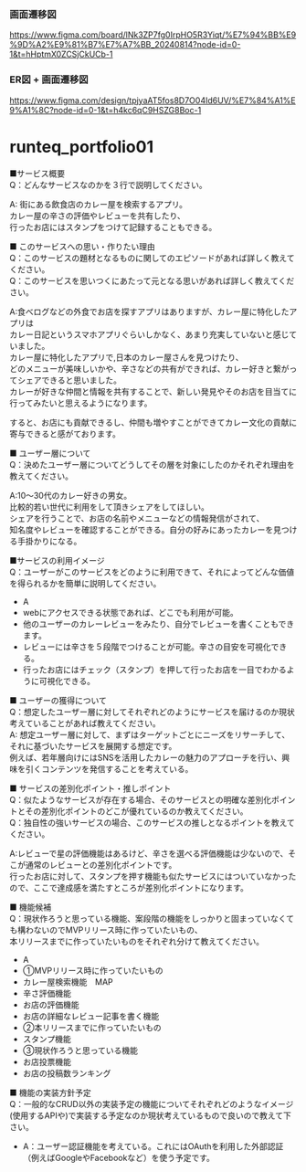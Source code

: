 ### 画面遷移図
https://www.figma.com/board/lNk3ZP7fg0IrpHO5R3Yiqt/%E7%94%BB%E9%9D%A2%E9%81%B7%E7%A7%BB_20240814?node-id=0-1&t=hHptmX0ZCSjCkUCb-1

### ER図  + 画面遷移図
https://www.figma.com/design/tpjyaAT5fos8D7O04Id6UV/%E7%84%A1%E9%A1%8C?node-id=0-1&t=h4kc6qC9HSZG8Boc-1

# runteq_portfolio01

■サービス概要  
Q：どんなサービスなのかを３行で説明してください。  

A: 街にある飲食店のカレー屋を検索するアプリ。  
カレー屋の辛さの評価やレビューを共有したり、  
行ったお店にはスタンプをつけて記録することもできる。

■ このサービスへの思い・作りたい理由  
Q：このサービスの題材となるものに関してのエピソードがあれば詳しく教えてください。  
Q：このサービスを思いつくにあたって元となる思いがあれば詳しく教えてください。  

A:食べログなどの外食でお店を探すアプリはありますが、カレー屋に特化したアプリは  
カレー日記というスマホアプリぐらいしかなく、あまり充実していないと感じていました。  
カレー屋に特化したアプリで,日本のカレー屋さんを見つけたり、  
どのメニューが美味しいかや、辛さなどの共有ができれば、カレー好きと繋がってシェアできると思いました。  
カレーが好きな仲間と情報を共有することで、新しい発見やそのお店を目当てに行ってみたいと思えるようになります。

すると、お店にも貢献できるし、仲間も増やすことができてカレー文化の貢献に寄与できると感がております。


■ ユーザー層について  
Q：決めたユーザー層についてどうしてその層を対象にしたのかそれぞれ理由を教えてください。

A:10〜30代のカレー好きの男女。  
比較的若い世代に利用をして頂きシェアをしてほしい。  
シェアを行うことで、お店の名前やメニューなどの情報発信がされて、  
知名度やレビューを確認することができる。自分の好みにあったカレーを見つける手掛かりになる。

■サービスの利用イメージ  
Q：ユーザーがこのサービスをどのように利用できて、それによってどんな価値を得られるかを簡単に説明してください。

- A
- webにアクセスできる状態であれば、どこでも利用が可能。
- 他のユーザーのカレーレビューをみたり、自分でレビューを書くこともできます。
- レビューには辛さを５段階でつけることが可能。辛さの目安を可視化できる。
- 行ったお店にはチェック（スタンプ）を押して行ったお店を一目でわかるように可視化できる。


■ ユーザーの獲得について  
Q：想定したユーザー層に対してそれぞれどのようにサービスを届けるのか現状考えていることがあれば教えてください。  
A: 想定ユーザー層に対して、まずはターゲットごとにニーズをリサーチして、それに基づいたサービスを展開する想定です。  
例えば、若年層向けにはSNSを活用したカレーの魅力のアプローチを行い、興味を引くコンテンツを発信することを考えている。


■ サービスの差別化ポイント・推しポイント  
Q：似たようなサービスが存在する場合、そのサービスとの明確な差別化ポイントとその差別化ポイントのどこが優れているのか教えてください。  
Q：独自性の強いサービスの場合、このサービスの推しとなるポイントを教えてください。

A:レビューで星の評価機能はあるけど、辛さを選べる評価機能は少ないので、そこが通常のレビューとの差別化ポイントです。  
行ったお店に対して、スタンプを押す機能も似たサービスにはついていなかったので、ここで達成感を満たすところが差別化ポイントになります。


■ 機能候補  
Q：現状作ろうと思っている機能、案段階の機能をしっかりと固まっていなくても構わないのでMVPリリース時に作っていたいもの、  
本リリースまでに作っていたいものをそれぞれ分けて教えてください。

- A
- ①MVPリリース時に作っていたいもの
- カレー屋検索機能　MAP
- 辛さ評価機能
- お店の評価機能
- お店の詳細なレビュー記事を書く機能
- ②本リリースまでに作っていたいもの
- スタンプ機能
- ③現状作ろうと思っている機能
- お店投票機能
- お店の投稿数ランキング

■ 機能の実装方針予定  
Q：一般的なCRUD以外の実装予定の機能についてそれぞれどのようなイメージ(使用するAPIや)で実装する予定なのか現状考えているもので良いので教えて下さい。  
- A：ユーザー認証機能を考えている。これにはOAuthを利用した外部認証（例えばGoogleやFacebookなど）を使う予定です。
